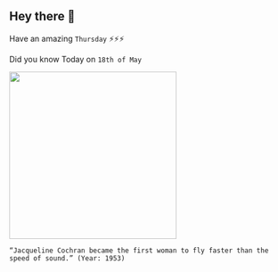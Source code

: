 ## Hey there 👋
Have an amazing `Thursday` ⚡⚡⚡

Did you know Today on `18th of May`
 
 [<img src="https://pbs.twimg.com/media/D62edEeXYAAYjW2.jpg" width="300" />](https://www.guinnessworldrecords.com/world-records/first-person-to-break-the-sound-barrier-(female)#:~:text=The%20first%20woman%20to%20fly,to%20break%20the%20sound%20barrier.) 
 ```
“Jacqueline Cochran became the first woman to fly faster than the speed of sound.” (Year: 1953)
```
